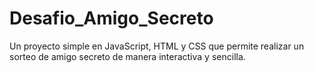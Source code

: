 # Desafio_Amigo_Secreto
Un proyecto simple en JavaScript, HTML y CSS que permite realizar un sorteo de amigo secreto de manera interactiva y sencilla.
